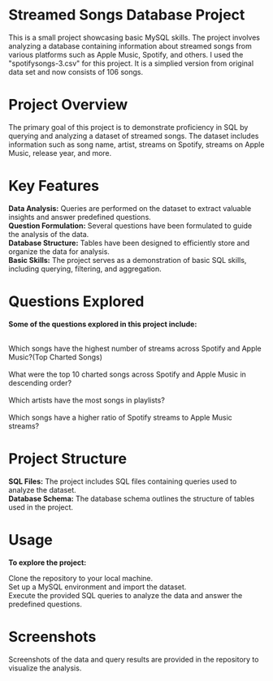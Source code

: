 # Streamed Songs Database Project
This is a small project showcasing basic MySQL skills. The project involves analyzing a database containing information about streamed songs from various platforms such as Apple Music, Spotify, and others. I used the "spotifysongs-3.csv" for this project. It is a simplied version from original data set and now consists of 106 songs.

# Project Overview
The primary goal of this project is to demonstrate proficiency in SQL by querying and analyzing a dataset of streamed songs. The dataset includes information such as song name, artist, streams on Spotify, streams on Apple Music, release year, and more.

# Key Features
**Data Analysis:** Queries are performed on the dataset to extract valuable insights and answer predefined questions.<br>
**Question Formulation:** Several questions have been formulated to guide the analysis of the data.<br>
**Database Structure:** Tables have been designed to efficiently store and organize the data for analysis.<br>
**Basic Skills:** The project serves as a demonstration of basic SQL skills, including querying, filtering, and aggregation.<br>
# Questions Explored
**Some of the questions explored in this project include:**

<br> Which songs have the highest number of streams across Spotify and Apple Music?(Top Charted Songs)<br>
<br> What were the top 10 charted songs across Spotify and Apple Music in descending order?<br>
<br> Which artists have the most songs in playlists?<br>
<br> Which songs have a higher ratio of Spotify streams to Apple Music streams?<br>
# Project Structure
**SQL Files:** The project includes SQL files containing queries used to analyze the dataset.<br>
**Database Schema:** The database schema outlines the structure of tables used in the project.<br>
# Usage
**To explore the project:**

Clone the repository to your local machine.<br>
Set up a MySQL environment and import the dataset.<br>
Execute the provided SQL queries to analyze the data and answer the predefined questions.<br>
# Screenshots
Screenshots of the data and query results are provided in the repository to visualize the analysis.

